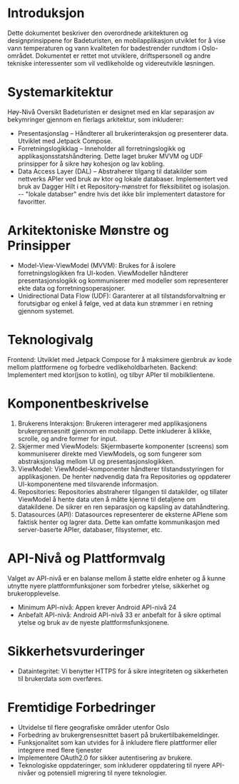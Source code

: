 # Introduksjon
Dette dokumentet beskriver den overordnede arkitekturen og designprinsippene for Badeturisten, en mobilapplikasjon utviklet for å vise vann temperaturen og vann kvaliteten for badestrender rundtom i Oslo-området. Dokumentet er rettet mot utviklere, driftspersonell og andre tekniske interessenter som vil vedlikeholde og videreutvikle løsningen.
# Systemarkitektur
Høy-Nivå Oversikt
Badeturisten er designet med en klar separasjon av bekymringer gjennom en flerlags arkitektur, som inkluderer:
- Presentasjonslag – Håndterer all brukerinteraksjon og presenterer data. Utviklet med Jetpack Compose.
- Forretningslogikklag – Inneholder all forretningslogikk og applikasjonsstatshåndtering. Dette laget bruker MVVM og UDF prinsipper for å sikre høy kohesjon og lav kobling.
- Data Access Layer (DAL) – Abstraherer tilgang til datakilder som nettverks APIer ved bruk av ktor og lokale databaser. Implementert ved bruk av Dagger Hilt i et Repository-mønstret for fleksibilitet og isolasjon. -- "lokale databser" endre hvis det ikke blir implementert datastore for favoritter.
# Arkitektoniske Mønstre og Prinsipper
- Model-View-ViewModel (MVVM): Brukes for å isolere forretningslogikken fra UI-koden. ViewModeller håndterer presentasjonslogikk og kommuniserer med modeller som representerer ekte data og forretningsoperasjoner.
- Unidirectional Data Flow (UDF): Garanterer at all tilstandsforvaltning er forutsigbar og enkel å følge, ved at data kun strømmer i en retning gjennom systemet.
# Teknologivalg
Frontend: Utviklet med Jetpack Compose for å maksimere gjenbruk av kode mellom plattformene og forbedre vedlikeholdbarheten.
Backend: Implementert med ktor(json to kotlin), og tilbyr APIer til mobilklientene.
# Komponentbeskrivelse
1. Brukerens Interaksjon:
Brukeren interagerer med applikasjonens brukergrensesnitt gjennom en mobilapp. Dette inkluderer å klikke, scrolle, og andre former for input.
2. Skjermer med ViewModels:
Skjermbaserte komponenter (screens) som kommuniserer direkte med ViewModels, og som fungerer som abstraksjonslag mellom UI og  presentasjonslogikken.
3. ViewModel:
ViewModel-komponenter håndterer tilstandsstyringen for applikasjonen. De henter nødvendig data fra Repositories og oppdaterer UI-komponentene med tilsvarende informasjon.
4. Repositories:
Repositories abstraherer tilgangen til datakilder, og tillater ViewModel å hente data uten å måtte kjenne til detaljene om datakildene. De sikrer en ren separasjon og kapsling av datahåndtering.
5. Datasources (API):
Datasources representerer de eksterne APIene som faktisk henter og lagrer data. Dette kan omfatte kommunikasjon med server-baserte APIer, databaser, filsystemer, etc.
# API-Nivå og Plattformvalg
Valget av API-nivå er en balanse mellom å støtte eldre enheter og å kunne utnytte nyere plattformfunksjoner som forbedrer ytelse, sikkerhet og brukeropplevelse.
- Minimum API-nivå: Appen krever Android API-nivå 24
- Anbefalt API-nivå: Android API-nivå 33 er anbefalt for å sikre optimal ytelse og bruk av de nyeste plattformsfunksjonene.
# Sikkerhetsvurderinger
- Dataintegritet: Vi benytter HTTPS for å sikre integriteten og sikkerheten til brukerdata som overføres.
# Fremtidige Forbedringer
- Utvidelse til flere geografiske områder utenfor Oslo
- Forbedring av brukergrensesnittet basert på brukertilbakemeldinger.
- Funksjonalitet som kan utvides for å inkludere flere plattformer eller integrere med flere tjenester
- Implementere OAuth2.0 for sikker autentisering av brukere.
- Teknologiske oppdateringer, som inkluderer oppdatering til nyere API-nivåer og potensiell migrering til nyere teknologier.

